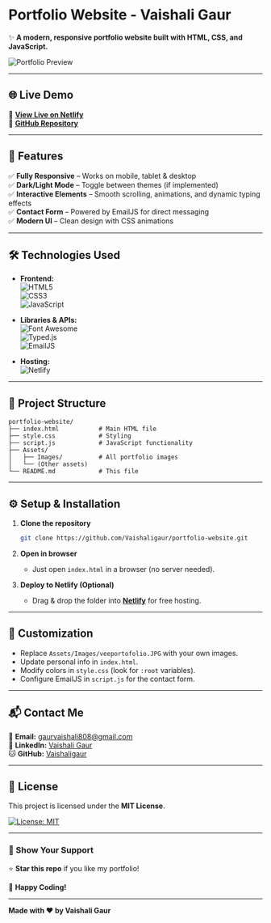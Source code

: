 # **Portfolio Website - Vaishali Gaur**  

✨ **A modern, responsive portfolio website built with HTML, CSS, and JavaScript.**  

![Portfolio Preview](Assets/Images/veeportofolio.JPG)  

---

## **🌐 Live Demo**  
🔗 **[View Live on Netlify](https://your-netlify-link.netlify.app/)**  
🔗 **[GitHub Repository](https://github.com/Vaishaligaur/portfolio-website)**  

---

## **🚀 Features**  
✅ **Fully Responsive** – Works on mobile, tablet & desktop  
✅ **Dark/Light Mode** – Toggle between themes (if implemented)  
✅ **Interactive Elements** – Smooth scrolling, animations, and dynamic typing effects  
✅ **Contact Form** – Powered by EmailJS for direct messaging  
✅ **Modern UI** – Clean design with CSS animations  

---

## **🛠️ Technologies Used**  
- **Frontend:**  
  ![HTML5](https://img.shields.io/badge/HTML5-E34F26?style=flat&logo=html5&logoColor=white)  
  ![CSS3](https://img.shields.io/badge/CSS3-1572B6?style=flat&logo=css3&logoColor=white)  
  ![JavaScript](https://img.shields.io/badge/JavaScript-F7DF1E?style=flat&logo=javascript&logoColor=black)  

- **Libraries & APIs:**  
  ![Font Awesome](https://img.shields.io/badge/Font_Awesome-339AF0?style=flat&logo=font-awesome&logoColor=white)  
  ![Typed.js](https://img.shields.io/badge/Typed.js-000000?style=flat)  
  ![EmailJS](https://img.shields.io/badge/EmailJS-FF3621?style=flat)  

- **Hosting:**  
  ![Netlify](https://img.shields.io/badge/Netlify-00C7B7?style=flat&logo=netlify&logoColor=white)  

---

## **📂 Project Structure**  
```
portfolio-website/  
├── index.html           # Main HTML file  
├── style.css            # Styling  
├── script.js            # JavaScript functionality  
├── Assets/  
│   ├── Images/          # All portfolio images  
│   └── (Other assets)  
└── README.md            # This file  
```

---

## **⚙️ Setup & Installation**  
1. **Clone the repository**  
   ```bash
   git clone https://github.com/Vaishaligaur/portfolio-website.git
   ```
2. **Open in browser**  
   - Just open `index.html` in a browser (no server needed).  

3. **Deploy to Netlify (Optional)**  
   - Drag & drop the folder into **[Netlify](https://app.netlify.com/)** for free hosting.  

---

## **📝 Customization**  
- Replace `Assets/Images/veeportofolio.JPG` with your own images.  
- Update personal info in `index.html`.  
- Modify colors in `style.css` (look for `:root` variables).  
- Configure EmailJS in `script.js` for the contact form.  

---

## **📬 Contact Me**  
📧 **Email:** [gaurvaishali808@gmail.com](mailto:gaurvaishali808@gmail.com)  
🔗 **LinkedIn:** [Vaishali Gaur](https://www.linkedin.com/in/gaurvaishali/)  
🐱 **GitHub:** [Vaishaligaur](https://github.com/Vaishaligaur)  

---

## **📜 License**  
This project is licensed under the **MIT License**.  

[![License: MIT](https://img.shields.io/badge/License-MIT-yellow.svg)](https://opensource.org/licenses/MIT)  

---

### **💖 Show Your Support**  
⭐ **Star this repo** if you like my portfolio!  

🚀 **Happy Coding!**  

--- 

**Made with ❤️ by Vaishali Gaur**
